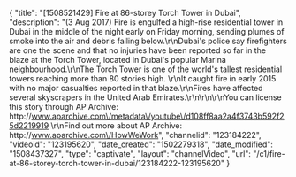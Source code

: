 {
    "title": "[1508521429] Fire at 86-storey Torch Tower in Dubai",
    "description": "(3 Aug 2017) Fire is engulfed a high-rise residential tower in Dubai in the middle of the night early on Friday morning, sending plumes of smoke into the air and debris falling below.\r\nDubai's police say firefighters are one the scene and that no injuries have been reported so far in the blaze at the Torch Tower, located in Dubai's popular Marina neighbourhood.\r\nThe Torch Tower is one of the world's tallest residential towers reaching more than 80 stories high. \r\nIt caught fire in early 2015 with no major casualties reported in that blaze.\r\nFires have affected several skyscrapers in the United Arab Emirates.\r\n\r\n\r\nYou can license this story through AP Archive: http:\/\/www.aparchive.com\/metadata\/youtube\/d108ff8aa2a4f3743b592f25d2219919 \r\nFind out more about AP Archive: http:\/\/www.aparchive.com\/HowWeWork",
    "channelid": "123184222",
    "videoid": "123195620",
    "date_created": "1502279318",
    "date_modified": "1508437327",
    "type": "captivate",
    "layout": "channelVideo",
    "url": "\/c1\/fire-at-86-storey-torch-tower-in-dubai\/123184222-123195620"
}